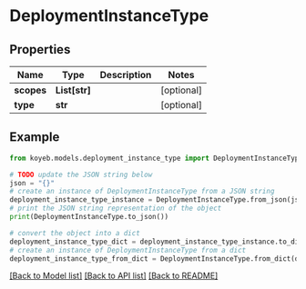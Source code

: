 # DeploymentInstanceType


## Properties

Name | Type | Description | Notes
------------ | ------------- | ------------- | -------------
**scopes** | **List[str]** |  | [optional] 
**type** | **str** |  | [optional] 

## Example

```python
from koyeb.models.deployment_instance_type import DeploymentInstanceType

# TODO update the JSON string below
json = "{}"
# create an instance of DeploymentInstanceType from a JSON string
deployment_instance_type_instance = DeploymentInstanceType.from_json(json)
# print the JSON string representation of the object
print(DeploymentInstanceType.to_json())

# convert the object into a dict
deployment_instance_type_dict = deployment_instance_type_instance.to_dict()
# create an instance of DeploymentInstanceType from a dict
deployment_instance_type_from_dict = DeploymentInstanceType.from_dict(deployment_instance_type_dict)
```
[[Back to Model list]](../README.md#documentation-for-models) [[Back to API list]](../README.md#documentation-for-api-endpoints) [[Back to README]](../README.md)


